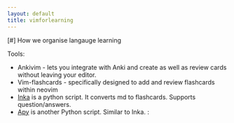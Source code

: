```yaml
---
layout: default
title: vimforlearning
---
```


[#] How we organise langauge learning

Tools: 
- Ankivim - lets you integrate with Anki and create as well as review cards without leaving your editor. 
- Vim-flashcards - specifically designed to add and review flashcards within neovim
- [Inka]( https://github.com/salkirr/inka) is a python script. It converts md to flashcards. Supports question/answers.
- [Apy](https://github.com/lervag/apy) is another Python script. Similar to Inka.
:
